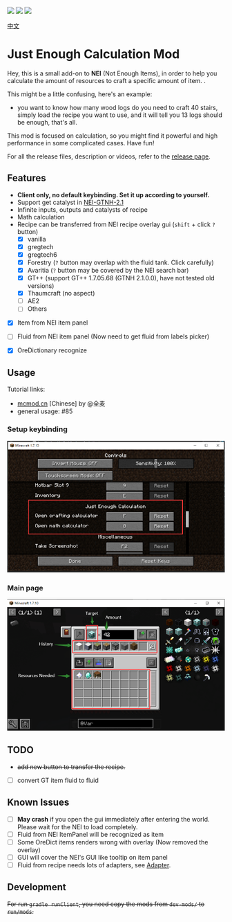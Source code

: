 [![][1]][3] [![][2]][3] [![][4]][5]

[中文](README_CN.md)

# Just Enough Calculation Mod

Hey, this is a small add-on to **NEI** (Not Enough Items), in
order to help you calculate the amount of resources to craft a specific amount of item. .

This might be a little confusing, here's an example:

- you want to know how many wood logs do you need to craft 40 stairs, simply load the recipe you want to use, and it will
  tell you 13 logs should be enough, that's all.

This mod is focused on calculation, so you might find it powerful and high performance in some complicated cases. Have fun!

For all the release files, description or videos, refer to
the [release page](https://minecraft.curseforge.com/projects/just-enough-calculation).

## Features

- **Client only, no default keybinding. Set it up according to yourself.**
- Support get catalyst in [NEI-GTNH-2.1](https://github.com/GTNewHorizons/NotEnoughItems)
- Infinite inputs, outputs and catalysts of recipe
- Math calculation
- Recipe can be transferred from NEI recipe overlay gui (`shift` + click `?` button)
  - [x] vanilla
  - [x] gregtech
  - [x] gregtech6
  - [x] Forestry (`?` button may overlap with the fluid tank. Click carefully)
  - [x] Avaritia (`?` button may be covered by the NEI search bar)
  - [x] GT++ (support GT++ 1.7.05.68 (GTNH 2.1.0.0), have not tested old versions)
  - [x] Thaumcraft (no aspect)
  - [ ] AE2
  - [ ] Others
- [x] Item from NEI item panel
- [ ] Fluid from NEI item panel (Now need to get fluid from labels picker)
- [x] OreDictionary recognize


## Usage

Tutorial links:
- [mcmod.cn](https://www.mcmod.cn/post/1650.html) [Chinese] by @全麦
- general usage: #85

### **Setup keybinding**
![setup keybinding](docs/setup_keybinding.png)

### Main page
![main page](docs/main_page.png)


## TODO

- ~~add new button to transfer the recipe.~~
- [ ] convert GT item fluid to fluid

## Known Issues

- [ ] **May crash** if you open the gui immediately after entering the world. Please wait for the NEI to load completely.
- [ ] Fluid from NEI ItemPanel will be recognized as item
- [ ] Some OreDict items renders wrong with overlay (Now removed the overlay)
- [ ] GUI will cover the NEI's GUI like tooltip on item panel
- [ ] Fluid from recipe needs lots of adapters, see [Adapter](./src/main/java/me/towdium/jecalculation/nei/Adapter.java).

## Development

~~For run `gradle runClient`, you need copy the mods from `dev-mods/` to `run/mods`.~~

[1]: http://cf.way2muchnoise.eu/full_just-enough-calculation_downloads.svg

[2]: http://cf.way2muchnoise.eu/versions/just-enough-calculation.svg

[3]: https://minecraft.curseforge.com/projects/just-enough-calculation

[4]: https://img.shields.io/discord/517485644163973120.svg?logo=discord

[5]: https://discord.gg/M3fNfTW

